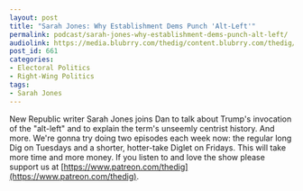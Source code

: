 ```yaml
---
layout: post
title: "Sarah Jones: Why Establishment Dems Punch 'Alt-Left'"
permalink: podcast/sarah-jones-why-establishment-dems-punch-alt-left/
audiolink: https://media.blubrry.com/thedig/content.blubrry.com/thedig/The_Dig_-_EP_40_-Sarah_Jones.mp3
post_id: 661
categories: 
- Electoral Politics
- Right-Wing Politics
tags: 
- Sarah Jones
---
```


New Republic writer Sarah Jones joins Dan to talk about Trump's invocation of the "alt-left" and  to explain the term's unseemly centrist history. And more. We're gonna try doing two episodes each week now: the regular long Dig on Tuesdays and a shorter, hotter-take Diglet on Fridays. This will take more time and more money. If you listen to and love the show please support us at [https://www.patreon.com/thedig](https://www.patreon.com/thedig).
